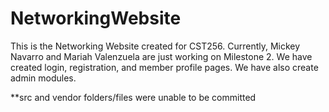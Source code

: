 # NetworkingWebsite

This is the Networking Website created for CST256. Currently, Mickey Navarro and Mariah Valenzuela are just working on Milestone 2. We have created login, registration, and member profile pages. We have also create admin modules.

**src and vendor folders/files were unable to be committed
